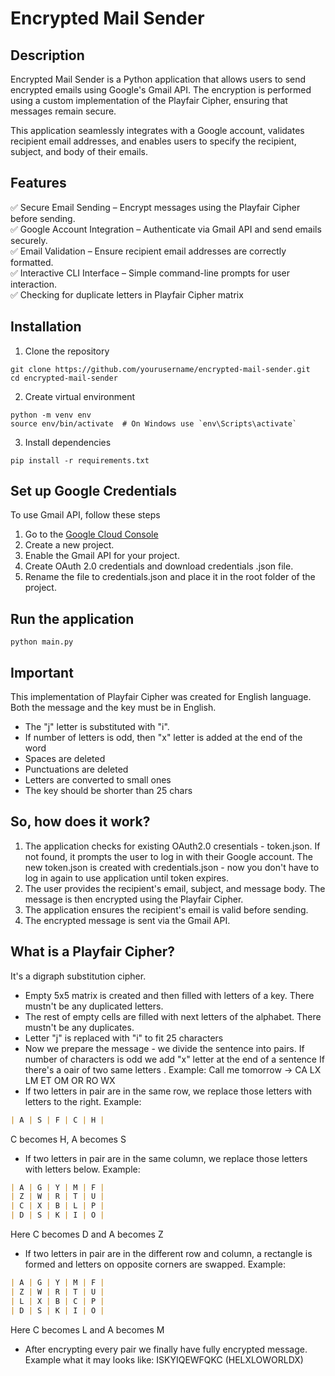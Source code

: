 # Encrypted Mail Sender 

## Description
Encrypted Mail Sender is a Python application that allows users to send encrypted emails using Google's Gmail API. The encryption is performed using a custom implementation of the Playfair Cipher, ensuring that messages remain secure.

This application seamlessly integrates with a Google account, validates recipient email addresses, and enables users to specify the recipient, subject, and body of their emails.

## Features
✅ Secure Email Sending – Encrypt messages using the Playfair Cipher before sending.<br/>
✅ Google Account Integration – Authenticate via Gmail API and send emails securely.<br/>
✅ Email Validation – Ensure recipient email addresses are correctly formatted.<br/>
✅ Interactive CLI Interface – Simple command-line prompts for user interaction.<br/>
✅ Checking for duplicate letters in Playfair Cipher matrix

## Installation
1. Clone the repository
```
git clone https://github.com/yourusername/encrypted-mail-sender.git
cd encrypted-mail-sender
```

2. Create virtual environment
```
python -m venv env
source env/bin/activate  # On Windows use `env\Scripts\activate`
```

3. Install dependencies
```
pip install -r requirements.txt
```

## Set up Google Credentials
To use Gmail API, follow these steps
1. Go to the [Google Cloud Console](https://console.developers.google.com/)
2. Create a new project.
3. Enable the Gmail API for your project.
4. Create OAuth 2.0 credentials and download credentials .json file.
5. Rename the file to credentials.json and place it in the root folder of the project.

## Run the application
```
python main.py

```

## Important
This implementation of Playfair Cipher was created for English language. Both the message and the key must be in English.
* The "j" letter is substituted with "i".
* If number of letters is odd, then "x" letter is added at the end of the word
* Spaces are deleted
* Punctuations are deleted
* Letters are converted to small ones
* The key should be shorter than 25 chars


## So, how does it work?
1. The application checks for existing OAuth2.0 cresentials - token.json. If not found, it prompts the user to log in with their Google account. The new token.json is created with credentials.json - now you don't have to log
in again to use application until token expires.
2. The user provides the recipient's email, subject, and message body. The message is then encrypted using the Playfair Cipher.
3. The application ensures the recipient's email is valid before sending.
4. The encrypted message is sent via the Gmail API.

## What is a Playfair Cipher?

It's a digraph substitution cipher.
* Empty 5x5 matrix is created and then filled with letters of a key. There mustn't be any duplicated letters.
* The rest of empty cells are filled with next letters of the alphabet. There mustn't be any duplicates.
* Letter "j" is replaced with "i" to fit 25 characters
* Now we prepare the message - we divide the sentence into pairs. If number of characters is odd we add "x" letter at the end of a sentence If there's a oair of two same letters . Example: Call me tomorrow -> CA LX LM ET OM OR RO WX
* If two letters in pair are in the same row, we replace those letters with letters to the right. Example: <br/>

```markdown
| A | S | F | C | H |
```

C becomes H, A becomes S<br/>

* If two letters in pair are in the same column, we replace those letters with letters below. Example: <br/>

```markdown
| A | G | Y | M | F |
| Z | W | R | T | U |
| C | X | B | L | P |
| D | S | K | I | O |
```

Here C becomes D and A becomes Z<br/>

* If two letters in pair are in the different row and column, a rectangle is formed and letters on opposite corners are swapped. Example: <br/>

```markdown
| A | G | Y | M | F |
| Z | W | R | T | U |
| L | X | B | C | P |
| D | S | K | I | O |
```

Here C becomes L and A becomes M

* After encrypting every pair we finally have fully encrypted message. Example what it may looks like: ISKYIQEWFQKC (HELXLOWORLDX)



  



